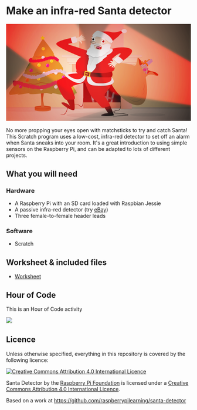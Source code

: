 # Make an infra-red Santa detector

![](cover.png)

No more propping your eyes open with matchsticks to try and catch Santa! This Scratch program uses a low-cost, infra-red detector to set off an alarm when Santa sneaks into your room. It's a great introduction to using simple sensors on the Raspberry Pi, and can be adapted to lots of different projects.

## What you will need

### Hardware

- A Raspberry Pi with an SD card loaded with Raspbian Jessie
- A passive infra-red detector (try [eBay](http://search.ebay.co.uk/pir+motion+sensor+module))
- Three female-to-female header leads

### Software

- Scratch

## Worksheet & included files

- [Worksheet](worksheet.md)

## Hour of Code

This is an Hour of Code activity

![](images/HOC_Logo_200px.png)

## Licence

Unless otherwise specified, everything in this repository is covered by the following licence:

[![Creative Commons Attribution 4.0 International Licence](http://i.creativecommons.org/l/by-sa/4.0/88x31.png)](http://creativecommons.org/licenses/by-sa/4.0/)

Santa Detector by the [Raspberry Pi Foundation](http://www.raspberrypi.org) is licensed under a [Creative Commons Attribution 4.0 International Licence](http://creativecommons.org/licenses/by-sa/4.0/).

Based on a work at https://github.com/raspberrypilearning/santa-detector
